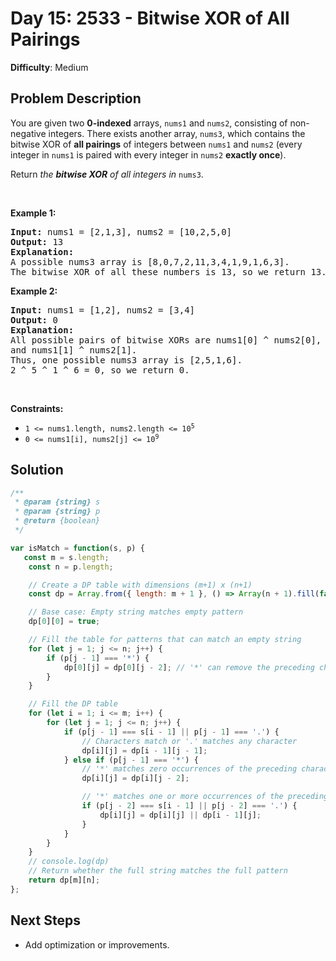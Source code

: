 
# Day 15: 2533 - Bitwise XOR of All Pairings

**Difficulty**: Medium

## Problem Description
<p>You are given two <strong>0-indexed</strong> arrays, <code>nums1</code> and <code>nums2</code>, consisting of non-negative integers. There exists another array, <code>nums3</code>, which contains the bitwise XOR of <strong>all pairings</strong> of integers between <code>nums1</code> and <code>nums2</code> (every integer in <code>nums1</code> is paired with every integer in <code>nums2</code> <strong>exactly once</strong>).</p>

<p>Return<em> the <strong>bitwise XOR</strong> of all integers in </em><code>nums3</code>.</p>

<p>&nbsp;</p>
<p><strong class="example">Example 1:</strong></p>

<pre>
<strong>Input:</strong> nums1 = [2,1,3], nums2 = [10,2,5,0]
<strong>Output:</strong> 13
<strong>Explanation:</strong>
A possible nums3 array is [8,0,7,2,11,3,4,1,9,1,6,3].
The bitwise XOR of all these numbers is 13, so we return 13.
</pre>

<p><strong class="example">Example 2:</strong></p>

<pre>
<strong>Input:</strong> nums1 = [1,2], nums2 = [3,4]
<strong>Output:</strong> 0
<strong>Explanation:</strong>
All possible pairs of bitwise XORs are nums1[0] ^ nums2[0], nums1[0] ^ nums2[1], nums1[1] ^ nums2[0],
and nums1[1] ^ nums2[1].
Thus, one possible nums3 array is [2,5,1,6].
2 ^ 5 ^ 1 ^ 6 = 0, so we return 0.
</pre>

<p>&nbsp;</p>
<p><strong>Constraints:</strong></p>

<ul>
	<li><code>1 &lt;= nums1.length, nums2.length &lt;= 10<sup>5</sup></code></li>
	<li><code>0 &lt;= nums1[i], nums2[j] &lt;= 10<sup>9</sup></code></li>
</ul>



## Solution
```javascript
/**
 * @param {string} s
 * @param {string} p
 * @return {boolean}
 */

var isMatch = function(s, p) {
   const m = s.length;
    const n = p.length;

    // Create a DP table with dimensions (m+1) x (n+1)
    const dp = Array.from({ length: m + 1 }, () => Array(n + 1).fill(false));

    // Base case: Empty string matches empty pattern
    dp[0][0] = true;

    // Fill the table for patterns that can match an empty string
    for (let j = 1; j <= n; j++) {
        if (p[j - 1] === '*') {
            dp[0][j] = dp[0][j - 2]; // '*' can remove the preceding character
        }
    }

    // Fill the DP table
    for (let i = 1; i <= m; i++) {
        for (let j = 1; j <= n; j++) {
            if (p[j - 1] === s[i - 1] || p[j - 1] === '.') {
                // Characters match or '.' matches any character
                dp[i][j] = dp[i - 1][j - 1];
            } else if (p[j - 1] === '*') {
                // '*' matches zero occurrences of the preceding character
                dp[i][j] = dp[i][j - 2];

                // '*' matches one or more occurrences of the preceding character
                if (p[j - 2] === s[i - 1] || p[j - 2] === '.') {
                    dp[i][j] = dp[i][j] || dp[i - 1][j];
                }
            }
        }
    }
    // console.log(dp)
    // Return whether the full string matches the full pattern
    return dp[m][n];
};
```


## Next Steps
- Add optimization or improvements.
